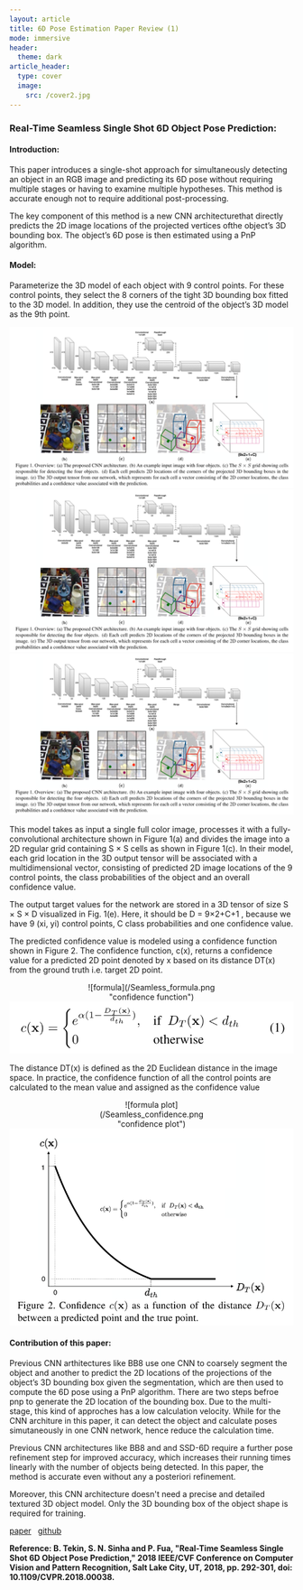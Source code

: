 ```yaml
---
layout: article
title: 6D Pose Estimation Paper Review (1)
mode: immersive
header:
  theme: dark
article_header:
  type: cover
  image:
    src: /cover2.jpg
---
```

### Real-Time Seamless Single Shot 6D Object Pose Prediction:  
 






#### Introduction:
This paper introduces a single-shot approach for simultaneously detecting an object in an RGB image and predicting its 6D pose without requiring multiple stages or having to examine multiple hypotheses. This method is accurate enough not to require additional post-processing.

The key component of this method is a new CNN architecturethat directly predicts the 2D image locations of the projected vertices ofthe object’s 3D bounding box. The object’s 6D pose is then estimated using a PnP algorithm.

#### Model:

 Parameterize the 3D model of each object with 9 control points. For these control points, they select the 8 corners of the tight 3D bounding box fitted to the 3D model. In addition, they use the centroid of the object’s 3D model as the 9th point. 

![CNN](/Seamless_CNN.png "CNN Architecture")
<img class="image image--xl" src="/images/Seamless_CNN.png"/>
<img width="737" alt="undisplay" src="/images/Seamless_CNN.png">

This model takes as input a single full color image, processes it with a fully-convolutional architecture shown in Figure 1(a) and divides the image into a 2D regular grid containing S × S cells as shown in Figure 1(c). In their model, each grid location in the 3D output tensor will be associated with a multidimensional vector, consisting of predicted 2D image locations of the 9 control points, the class probabilities of the object and an overall confidence value. 


The output target values for the network are stored in a 3D tensor of size S × S × D visualized in Fig. 1(e). Here, it should be D = 9×2+C+1 , because we have 9 (xi, yi) control points, C class probabilities and one confidence value.


The predicted confidence value is modeled using a confidence function shown in Figure 2. The confidence function, c(x), returns a confidence value for a predicted 2D point denoted by x based on its distance DT(x) from the ground truth i.e. target 2D point. 

    
<div style="width:50%; margin:0 auto;" align="center" markdown="1">
![formula](/Seamless_formula.png "confidence function")
</div>

<img class="image image--xl" src="/Seamless_formula.png"/>


The distance DT(x) is defined as the 2D Euclidean distance in the image space. In practice, the confidence function of all the control points are calculated to the mean value and assigned as the confidence value

<!--![Confidence](/images/Seamless_confidence.png "Confidence function")-->

<div style="width:50%; margin:0 auto;" align="center" markdown="1">
![formula plot](/Seamless_confidence.png "confidence plot")
</div>
<img class="image image--xl" src="/Seamless_confidence.png"/>

#### Contribution of this paper:

Previous CNN arthitectures like BB8 use one CNN to coarsely segment the object and another to predict the 2D locations of the projections of the object’s 3D bounding box given the segmentation, which are then used to compute the 6D pose using a PnP algorithm. There are two steps befroe pnp to generate the 2D location of the bounding box. Due to the multi-stage, this kind of approches has a low calculation velocity. While for the CNN architure in this paper, it can detect the object and calculate poses simutaneously in one CNN network, hence reduce the calculation time. 

Previous CNN architectures like BB8 and and SSD-6D require a further pose refinement step for improved accuracy, which increases their running times linearly with the number of objects being detected.
In this paper, the method is accurate even without any a posteriori refinement. 

Moreover, this CNN architecture doesn't need a precise and detailed textured 3D object model.  Only  the 3D bounding box of the object shape is required for training. 

[paper](https://arxiv.org/abs/1711.08848) &nbsp;        [github](https://github.com/Microsoft/singleshotpose)

**Reference: B. Tekin, S. N. Sinha and P. Fua, "Real-Time Seamless Single Shot 6D Object Pose Prediction," 2018 IEEE/CVF Conference on Computer Vision and Pattern Recognition, Salt Lake City, UT, 2018, pp. 292-301, doi: 10.1109/CVPR.2018.00038.**